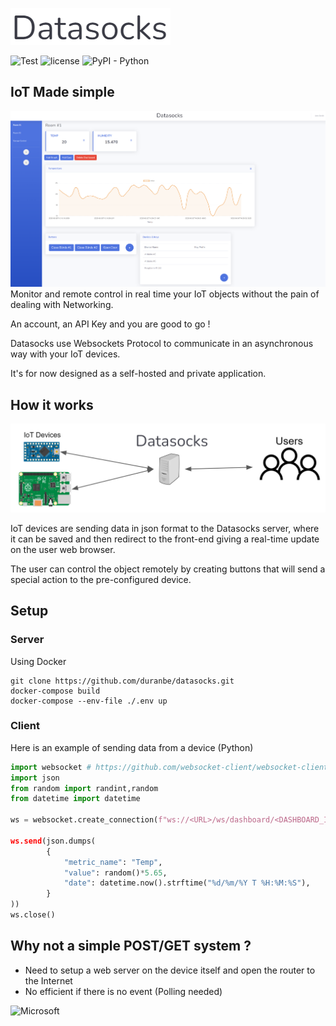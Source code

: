 ![Datasocks](https://github.com/duranbe/datasocks/blob/main/img/logo.png?raw=true)

![Test](https://github.com/duranbe/datasocks/actions/workflows/django.yml/badge.svg)
![license](https://img.shields.io/badge/License-MIT-brightgreen.svg)
![PyPI - Python](https://img.shields.io/badge/python-%3E%3D3.7-blue)
## IoT Made simple 

![Demo](https://github.com/duranbe/datasocks/blob/main/img/demo.PNG?raw=true)
Monitor and remote control in real time your IoT objects without the pain of dealing with Networking.

An account, an API Key and you are good to go !

Datasocks use Websockets Protocol to communicate in an asynchronous way with your IoT devices.

It's for now designed as a self-hosted and private application.


## How it works

![Schema](https://github.com/duranbe/datasocks/blob/main/img/schema.png?raw=true)

IoT devices are sending data in json format to the Datasocks server, where it can be saved and then redirect to the front-end giving a real-time update on the user web browser.

The user can control the object remotely by creating buttons that will send a special action to the pre-configured device.
## Setup

### Server 
Using Docker

```
git clone https://github.com/duranbe/datasocks.git
docker-compose build
docker-compose --env-file ./.env up
```

### Client
Here is an example of sending data from a device (Python)

```python
import websocket # https://github.com/websocket-client/websocket-client
import json
from random import randint,random
from datetime import datetime

ws = websocket.create_connection(f"ws://<URL>/ws/dashboard/<DASHBOARD_ID>/?api_key=<APIKEY>) 

ws.send(json.dumps(
		{ 	
			"metric_name": "Temp",
			"value": random()*5.65,
			"date": datetime.now().strftime("%d/%m/%Y T %H:%M:%S"),
		}
))
ws.close()
```
## Why not a simple POST/GET system ? 
- Need to setup a web server on the device itself and open the router to the Internet
- No efficient if there is no event (Polling needed)

![Microsoft](https://docs.microsoft.com/fr-fr/azure/application-gateway/media/application-gateway-websocket/websocket.png)
